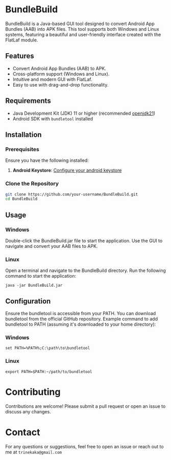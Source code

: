 # BundleBuild

BundleBuild is a Java-based GUI tool designed to convert Android App Bundles (AAB) into APK files. This tool supports both Windows and Linux systems, featuring a beautiful and user-friendly interface created with the FlatLaf module.

## Features

- Convert Android App Bundles (AAB) to APK.
- Cross-platform support (Windows and Linux).
- Intuitive and modern GUI with FlatLaf.
- Easy to use with drag-and-drop functionality.

## Requirements

- Java Development Kit (JDK) 11 or higher (recommended [openjdk21](https://openjdk.org/projects/jdk/21/))
- Android SDK with `bundletool` installed

## Installation

### Prerequisites

Ensure you have the following installed:
1. **Android Keystore**: [Configure your android keystore](https://developer.android.com/privacy-and-security/keystore)

### Clone the Repository

```sh
git clone https://github.com/your-username/BundleBuild.git
cd BundleBuild
```

## Usage
### Windows
  Double-click the BundleBuild.jar file to start the application.
  Use the GUI to navigate and convert your AAB files to APK.

### Linux
  Open a terminal and navigate to the BundleBuild directory.
  Run the following command to start the application:
    
    java -jar BundleBuild.jar

## Configuration
Ensure the bundletool is accessible from your PATH. You can download bundletool from the official GitHub repository.
Example command to add bundletool to PATH (assuming it's downloaded to your home directory):

### Windows
    set PATH=%PATH%;C:\path\to\bundletool

### Linux
    export PATH=$PATH:~/path/to/bundletool

# Contributing

Contributions are welcome! Please submit a pull request or open an issue to discuss any changes.

# Contact

For any questions or suggestions, feel free to open an issue or reach out to me at `trinekaka@gmail.com`
